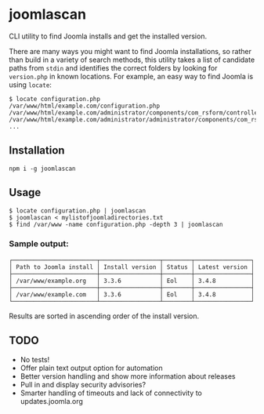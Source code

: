 # joomlascan

CLI utility to find Joomla installs and get the installed version.

There are many ways you might want to find Joomla installations, so rather than build in a variety of search methods,
this utility takes a list of candidate paths from `stdin` and identifies the correct folders by looking for
`version.php` in known locations. For example, an easy way to find Joomla is using `locate`:

```
$ locate configuration.php
/var/www/html/example.com/configuration.php
/var/www/html/example.com/administrator/components/com_rsform/controllers/configuration.php
/var/www/html/example.com/administrator/administrator/components/com_rsform/models/configuration.php
...
```

## Installation

```
npm i -g joomlascan
```


## Usage

```
$ locate configuration.php | joomlascan
$ joomlascan < mylistofjoomladirectories.txt
$ find /var/www -name configuration.php -depth 3 | joomlascan
```

### Sample output:

```
┌────────────────────────┬─────────────────┬────────┬────────────────┐
│ Path to Joomla install │ Install version │ Status │ Latest version │
├────────────────────────┼─────────────────┼────────┼────────────────┤
│ /var/www/example.org   │ 3.3.6           │ Eol    │ 3.4.8          │
├────────────────────────┼─────────────────┼────────┼────────────────┤
│ /var/www/example.com   │ 3.3.6           │ Eol    │ 3.4.8          │
└────────────────────────┴─────────────────┴────────┴────────────────┘
```

Results are sorted in ascending order of the install version.


## TODO

- No tests!
- Offer plain text output option for automation
- Better version handling and show more information about releases
- Pull in and display security advisories?
- Smarter handling of timeouts and lack of connectivity to updates.joomla.org
